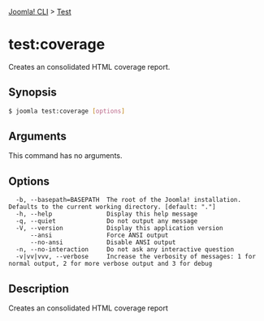 [Joomla! CLI](../index.md) > [Test](index.md)
# test:coverage

Creates an consolidated HTML coverage report.

## Synopsis
```bash
$ joomla test:coverage [options]
```

## Arguments
This command has no arguments.

## Options
```
  -b, --basepath=BASEPATH  The root of the Joomla! installation. Defaults to the current working directory. [default: "."]
  -h, --help               Display this help message
  -q, --quiet              Do not output any message
  -V, --version            Display this application version
      --ansi               Force ANSI output
      --no-ansi            Disable ANSI output
  -n, --no-interaction     Do not ask any interactive question
  -v|vv|vvv, --verbose     Increase the verbosity of messages: 1 for normal output, 2 for more verbose output and 3 for debug
```

## Description

Creates an consolidated HTML coverage report

